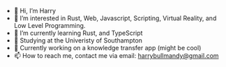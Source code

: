 - 👋 Hi, I’m Harry
- 👀 I’m interested in Rust, Web, Javascript, Scripting, Virtual Reality, and Low Level Programming.
- 🌱 I’m currently learning Rust, and TypeScript
- 🏫 Studying at the Univeristy of Southampton
- 💞️ Currently working on a knowledge transfer app (might be cool)
- 📫 How to reach me, contact me via email: harrybullmandy@gmail.com

<!---
squarewatermeln/squarewatermeln is a ✨ special ✨ repository because its `README.md` (this file) appears on your GitHub profile.
You can click the Preview link to take a look at your changes.
--->
